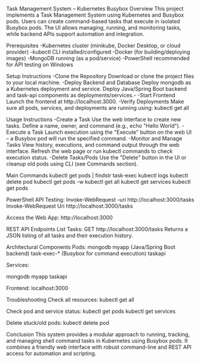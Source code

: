 Task Management System – Kubernetes Busybox
Overview
This project implements a Task Management System using Kubernetes and Busybox pods. Users can create command-based tasks that execute in isolated Busybox pods. The UI allows managing, running, and monitoring tasks, while backend APIs support automation and integration.

Prerequisites
-Kubernetes cluster (minikube, Docker Desktop, or cloud provider)
-kubectl CLI installed/configured
-Docker (for building/deploying images)
-MongoDB running (as a pod/service)
-PowerShell recommended for API testing on Windows

Setup Instructions
-Clone the Repository
  Download or clone the project files to your local machine.
-Deploy Backend and Database
  Deploy mongodb as a Kubernetes deployment and service.
  Deploy Java/Spring Boot backend and task-api components as deployments/services.-
-Start Frontend
  Launch the frontend at http://localhost:3000.
-Verify Deployments
  Make sure all pods, services, and deployments are running using:
kubectl get all

Usage Instructions
-Create a Task
  Use the web interface to create new tasks. Define a name, owner, and command (e.g., echo "Hello World").
-Execute a Task
  Launch execution using the "Execute" button on the web UI – a Busybox pod will run the specified command.
-Monitor and Manage Tasks
  View history, executions, and command output through the web interface.
  Refresh the web page or run kubectl commands to check execution status.
-Delete Tasks/Pods
  Use the "Delete" button in the UI or cleanup old pods using CLI (see Commands section).

Main Commands
kubectl get pods | findstr task-exec
kubectl logs <task-exec-pod>
kubectl delete pod <pod-name>
kubectl get pods -w
kubectl get all
kubectl get services
kubectl get pods

PowerShell API Testing:
Invoke-WebRequest -uri http://localhost:3000/tasks
Invoke-WebRequest Uri http://localhost:3000/tasks

Access the Web App:
http://localhost:3000

REST API Endpoints
List Tasks:
GET http://localhost:3000/tasks
Returns a JSON listing of all tasks and their execution history.

Architectural Components
Pods:
mongodb
myapp (Java/Spring Boot backend)
task-exec-* (Busybox for command execution)
taskapi

Services:

mongodb
myapp
taskapi

Frontend:
localhost:3000

Troubleshooting
Check all resources:
kubectl get all

Check pod and service status:
kubectl get pods
kubectl get services

Delete stuck/old pods:
kubectl delete pod <pod-name>

Conclusion
This system provides a modular approach to running, tracking, and managing shell command tasks in Kubernetes using Busybox pods. It combines a friendly web interface with robust command-line and REST API access for automation and scripting.
